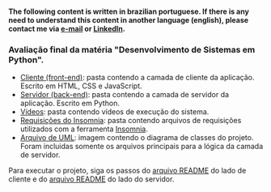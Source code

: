 #### The following content is written in brazilian portuguese. If there is any need to understand this content in another language (english), please contact me via [e-mail](mailto:nicolascunha17@gmai.com) or [LinkedIn](https://www.linkedin.com/in/nicolasfcunha/).

### Avaliação final da matéria "Desenvolvimento de Sistemas em Python".

- [Cliente (front-end)](client): pasta contendo a camada de cliente da aplicação. Escrito em HTML, CSS e JavaScript.
- [Servidor (back-end)](server): pasta contendo a camada de servidor da aplicação. Escrito em Python.
- [Vídeos](videos): pasta contendo vídeos de execução do sistema.
- [Requisições do Insomnia](insomnia-requests): pasta contendo arquivos de requisições utilizados com a ferramenta [Insomnia](https://insomnia.rest/).
- [Arquivo de UML](TADS-UML.png): imagem contendo o diagrama de classes do projeto. Foram incluidas somente os arquivos principais para a lógica da camada de servidor.

Para executar o projeto, siga os passos do [arquivo README](client/README.md) do lado de cliente e do [arquivo README](server/README.md) do lado do servidor.